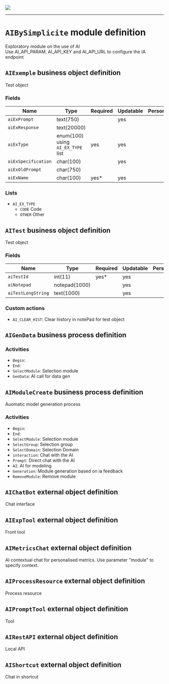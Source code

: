 <!--
 ___ _            _ _    _ _    __
/ __(_)_ __  _ __| (_)__(_) |_ /_/
\__ \ | '  \| '_ \ | / _| |  _/ -_)
|___/_|_|_|_| .__/_|_\__|_|\__\___|
            |_| 
-->
![](https://platform.simplicite.io/logos/standard/logo250.png)
* * *

`AIBySimplicite` module definition
==================================

Exploratory module on the use of AI  
Use AI_API_PARAM, AI_API_KEY and AI_API_URL to configure the IA endpoint

`AIExemple` business object definition
--------------------------------------

Test object

### Fields

| Name                                                         | Type                                     | Required | Updatable | Personal | Description                                                                      |
|--------------------------------------------------------------|------------------------------------------|----------|-----------|----------|----------------------------------------------------------------------------------|
| `aiExPrompt`                                                 | text(750)                                |          | yes       |          | -                                                                                |
| `aiExResponse`                                               | text(20000)                              |          |           |          | -                                                                                |
| `aiExType`                                                   | enum(100) using `AI_EX_TYPE` list        | yes      | yes       |          | -                                                                                |
| `aiExSpecification`                                          | char(100)                                |          | yes       |          | -                                                                                |
| `aiExOldPrompt`                                              | char(750)                                |          |           |          | -                                                                                |
| `aiExName`                                                   | char(100)                                | yes*     | yes       |          | -                                                                                |

### Lists

* `AI_EX_TYPE`
    - `CODE` Code
    - `OTHER` Other

`AITest` business object definition
-----------------------------------

Test object

### Fields

| Name                                                         | Type                                     | Required | Updatable | Personal | Description                                                                      |
|--------------------------------------------------------------|------------------------------------------|----------|-----------|----------|----------------------------------------------------------------------------------|
| `aiTestId`                                                   | int(11)                                  | yes*     | yes       |          | -                                                                                |
| `aiNotepad`                                                  | notepad(1000)                            |          | yes       |          | -                                                                                |
| `aiTestLongString`                                           | text(1000)                               |          | yes       |          | -                                                                                |

### Custom actions

* `AI_CLEAR_HIST`: Clear history in notePad for test object

`AIGenData` business process definition
---------------------------------------



### Activities

* `Begin`: 
* `End`: 
* `SelectModule`: Selection module
* `GenData`: AI call for data gen

`AIModuleCreate` business process definition
--------------------------------------------

Auomatic model generation process

### Activities

* `Begin`: 
* `End`: 
* `SelectModule`: Selection module
* `SelectGroup`: Selection group
* `SelectDomain`: Selection Domain
* `interaction`: Chat with the AI
* `Prompt`: Direct chat with the AI
* `AI`: AI for modeling
* `Generation`: Module generation based on ia feedback
* `RemoveModule`: Remove module

`AIChatBot` external object definition
--------------------------------------

Chat interface


`AIExpTool` external object definition
--------------------------------------

Front tool


`AIMetricsChat` external object definition
------------------------------------------

AI contextual chat for personalised metrics. 
Use parameter "module" to specify context.


`AIProcessResource` external object definition
----------------------------------------------

Process resource


`AIPromptTool` external object definition
-----------------------------------------

Tool


`AIRestAPI` external object definition
--------------------------------------

Local API


`AIShortcut` external object definition
---------------------------------------

Chat in shortcut


